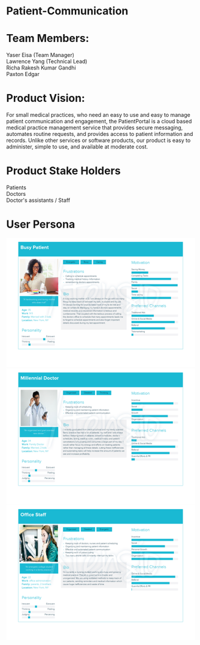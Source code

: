 # Patient-Communication

# Team Members:
 Yaser Eisa (Team Manager)  
 Lawrence Yang (Technical Lead)  
 Richa Rakesh Kumar Gandhi  
 Paxton Edgar


# Product Vision:
For small medical practices, who need an easy to use and easy to manage patient communication and engagement, the PatientPortal is a cloud based medical practice management service that provides secure messaging, automates routine requests, and provides access to patient information and records. Unlike other services or software products, our product is easy to administer, simple to use, and available at moderate cost.

# Product Stake Holders
 Patients  
 Doctors  
 Doctor's assistants / Staff  

# User Persona
 ![Alt text](https://github.com/YaserEisa/Patient-Communication/blob/master/Cindy%20John%202.png?raw=true "User Persona")
 ![Alt text](https://github.com/YaserEisa/Patient-Communication/blob/master/Mohamed%20Khan.png?raw=true "User Persona")
 ![Alt text](https://github.com/YaserEisa/Patient-Communication/blob/master/Stacy%20Palma.png?raw=true "User Persona")
